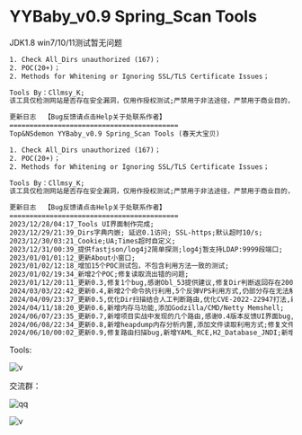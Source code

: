 # YYBaby_v0.9 Spring_Scan Tools

JDK1.8 win7/10/11测试暂无问题

```txt
1. Check All_Dirs unauthorized (167)；
2. POC(20+)；
2. Methods for Whitening or Ignoring SSL/TLS Certificate Issues；

Tools By：Cllmsy_K;
该工具仅检测网站是否存在安全漏洞，仅用作授权测试;严禁用于非法途径，严禁用于商业目的，否则后果自负;
```
```txt
更新日志  【Bug反馈请点击Help关于处联系作者】
==========================================
Top&NSdemon YYBaby_v0.9 Spring_Scan Tools (春天大宝贝)

1. Check All_Dirs unauthorized (167)；
2. POC(20+)；
2. Methods for Whitening or Ignoring SSL/TLS Certificate Issues；

Tools By：Cllmsy_K;
该工具仅检测网站是否存在安全漏洞，仅用作授权测试;严禁用于非法途径，严禁用于商业目的，否则后果自负;

更新日志  【Bug反馈请点击Help关于处联系作者】
==========================================
2023/12/28/04:17_Tools UI界面制作完成;
2023/12/29/21:39_Dirs字典内嵌; 延迟0.1访问; SSL-https;默认超时10/s;
2023/12/30/03:21_Cookie;UA;Times超时自定义;
2023/12/31/00:39_提供fastjson/log4j2简单探测;log4j暂支持LDAP:9999段端口;
2023/01/01/01:12_更新About小窗口;
2023/01/02/12:18_增加15个POC测试包，不包含利用方法一致的测试;
2023/01/02/19:34_新增2个POC;修复读取流出错的问题;
2023/01/12/20:11_更新0.3,修复1个bug,感谢Obl_53提供建议,修复Dir判断返回存在200拦截返回;
2024/03/03/22:42_更新0.4,新增2个命令执行利用,5个反弹VPS利用方式,仍部分存在无法解决的问题;
2024/04/09/23:37_更新0.5,优化Dir扫描结合人工判断路由,优化CVE-2022-22947打法,新增2个EXP;
2024/04/11/18:20_更新0.6,新增内存马功能,添加Godzilla/CMD/Netty Memshell;
2024/06/07/23:35_更新0.7,新增项目实战中发现的几个路由,感谢0.4版本反馈UI界面bug,已添加使用提示;
2024/06/08/22:34_更新0.8,新增heapdump内存分析内置,添加文件读取利用方式;修复文件读取bug;增添bypass_pyload,bypass_dir;
2024/06/10/00:02_更新0.9,修复路由扫描bug,新增YAML_RCE,H2_Database_JNDI;新增CVE-2024-22243和CVE-2024-22257;

```
Tools:

![v](https://github.com/user-attachments/assets/6425c78d-dd28-4143-88b1-694ab562892e)


交流群：

![qq](https://github.com/user-attachments/assets/2a3d2515-7976-4b5f-ae61-50c350194fd6) 

![v](https://github.com/user-attachments/assets/ca204079-c86f-4f4c-b6a9-47bbf819aca6)




